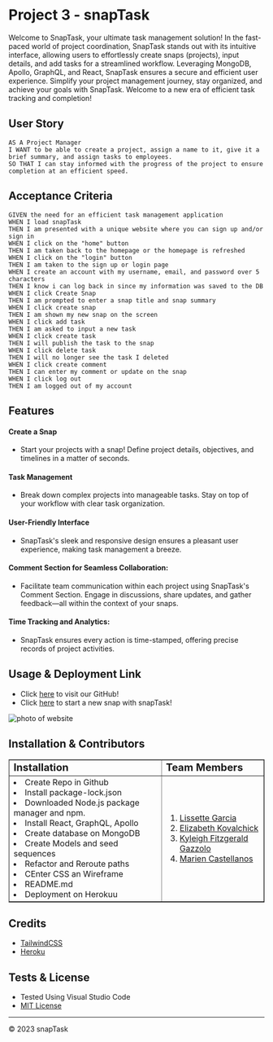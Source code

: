 # Project 3 - snapTask
Welcome to SnapTask, your ultimate task management solution! In the fast-paced world of project coordination, SnapTask stands out with its intuitive interface, allowing users to effortlessly create snaps (projects), input details, and add tasks for a streamlined workflow. Leveraging MongoDB, Apollo, GraphQL, and React, SnapTask ensures a secure and efficient user experience. Simplify your project management journey, stay organized, and achieve your goals with SnapTask. Welcome to a new era of efficient task tracking and completion!

## User Story
```
AS A Project Manager
I WANT to be able to create a project, assign a name to it, give it a brief summary, and assign tasks to employees.
SO THAT I can stay informed with the progress of the project to ensure completion at an efficient speed. 
```

## Acceptance Criteria
``` 
GIVEN the need for an efficient task management application
WHEN I load snapTask
THEN I am presented with a unique website where you can sign up and/or sign in
WHEN I click on the "home" button
THEN I am taken back to the homepage or the homepage is refreshed
WHEN I click on the "login" button
THEN I am taken to the sign up or login page
WHEN I create an account with my username, email, and password over 5 characters
THEN I know i can log back in since my information was saved to the DB
WHEN I click Create Snap
THEN I am prompted to enter a snap title and snap summary
WHEN I click create snap
THEN I am shown my new snap on the screen
WHEN I click add task
THEN I am asked to input a new task
WHEN I click create task
THEN I will publish the task to the snap
WHEN I click delete task
THEN I will no longer see the task I deleted
WHEN I click create comment
THEN I can enter my comment or update on the snap
WHEN I click log out
THEN I am logged out of my account

``` 
## Features

#### Create a Snap
* Start your projects with a snap! Define project details, objectives, and timelines in a matter of seconds.

#### Task Management
* Break down complex projects into manageable tasks. Stay on top of your workflow with clear task organization. 

#### User-Friendly Interface
* SnapTask's sleek and responsive design ensures a pleasant user experience, making task management a breeze.

#### Comment Section for Seamless Collaboration:
* Facilitate team communication within each project using SnapTask's Comment Section. Engage in discussions, share updates, and gather feedback—all within the context of your snaps.

#### Time Tracking and Analytics:
* SnapTask ensures every action is time-stamped, offering precise records of project activities.


## Usage & Deployment Link

- Click <a href="https://github.com/bizwliz/snapTask">here</a> to visit our GitHub!
- Click <a href="">here</a> to start a new snap with snapTask!

<img src="" alt="photo of website"></img>

## Installation & Contributors
<table border="1">
 <tr>
    <td><b style="font-size:20px">Installation</b></td>
    <td><b style="font-size:20px">Team Members</b></td>
 </tr>
 <tr>
    <td>
        <li>Create Repo in Github</li>
        <li>Install package-lock.json  </li>
        <li>Downloaded Node.js package manager and npm.  </li>
        <li>Install React, GraphQL, Apollo</li>
        <li>Create database on MongoDB</li>
        <li>Create Models and seed sequences</li>
        <li>Refactor and Reroute paths</li>
        <li>CEnter CSS an Wireframe</li>
        <li>README.md</li>
        <li>Deployment on Herokuu</li>
    </td>
<td>
    <ol>
        <li><a href ="https://github.com/bizwliz">Lissette Garcia</a></li>
        <li><a href ="https://github.com/ekovalchick">Elizabeth Kovalchick</a></li>
        <li><a href ="https://github.com/kfitzGazz">Kyleigh Fitzgerald Gazzolo</a></li>
        <li><a href ="https://github.com/mariencito">Marien Castellanos</a></li>
        </ol>
    </td>
</tr>
</table>

## Credits
- <a href="https://getbootstrap.com/her">TailwindCSS</a>
- <a href="https://id.heroku.com/">Heroku</a>

## Tests & License

- Tested Using Visual Studio Code
- [MIT License](https://opensource.org/licenses/MIT)
- - -
© 2023 snapTask